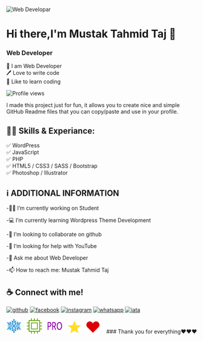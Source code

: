 ![Web Developar]([https://www.facebook.com/photo/?fbid=1012612822851121&set=picfp.100023072374264](https://www.facebook.com/photo/?fbid=1132938624151873&set=a.103348630444216))
# Hi there,I'm Mustak Tahmid Taj 👋
### Web Developer
<p>
👑 I am Web Developer <br> 
🖊️ Love to write code <br> 
🎤 Like to learn coding </p> 

![Profile views](https://gpvc.arturio.dev/mustak8258) 

I made this project just for fun, it allows you to create nice and simple GitHub Readme files that you can copy/paste and use in your profile.

## 👨‍💻 Skills & Experiance: 
✅ WordPress <br> 
✅ JavaScript <br>
✅ PHP <br>
✅ HTML5 / CSS3 / SASS / Bootstrap <br>
✅ Photoshop / Illustrator <br>

## ℹ ADDITIONAL INFORMATION

-👨‍🎓 I’m currently working on Student 

-💻 I’m currently learning Wordpress Theme Development 

-👯 I’m looking to collaborate on github 

-🤔 I’m looking for help with YouTube 

-💬 Ask me about Web Developer 

-📫 How to reach me: Mustak Tahmid Taj 

## ☕ Connect with me!

[<img src='https://cdn.jsdelivr.net/npm/simple-icons@3.0.1/icons/github.svg' alt='github' height='40'>](https://github.com/mustak8258)  [<img src='https://cdn.jsdelivr.net/npm/simple-icons@3.0.1/icons/facebook.svg' alt='facebook' height='40'>](https://www.facebook.com/mustaktahmidtaj)  [<img src='https://cdn.jsdelivr.net/npm/simple-icons@3.0.1/icons/instagram.svg' alt='instagram' height='40'>](https://www.instagram.com/mustaktahmidtaj/)  [<img src='https://cdn.jsdelivr.net/npm/simple-icons@3.0.1/icons/whatsapp.svg' alt='whatsapp' height='40'>](mustaktahmidtaj)  [<img src='https://cdn.jsdelivr.net/npm/simple-icons@3.0.1/icons/iata.svg' alt='iata' height='40'>](mustaktahmidtaj)  

<a href='https://archiveprogram.github.com/'><img src='https://raw.githubusercontent.com/acervenky/animated-github-badges/master/assets/acbadge.gif' width='40' height='40'></a> <a href='https://docs.github.com/en/developers'><img src='https://raw.githubusercontent.com/acervenky/animated-github-badges/master/assets/devbadge.gif' width='40' height='40'></a> <a href='https://github.com/pricing'><img src='https://raw.githubusercontent.com/acervenky/animated-github-badges/master/assets/pro.gif' width='40' height='40'></a> <a href='https://stars.github.com/'><img src='https://raw.githubusercontent.com/acervenky/animated-github-badges/master/assets/starbadge.gif' width='35' height='35'></a> <a href='https://docs.github.com/en/github/supporting-the-open-source-community-with-github-sponsors'><img src='https://raw.githubusercontent.com/acervenky/animated-github-badges/master/assets/sponsorbadge.gif' width='35' height='35'></a> 
                                                                     ### Thank you for everything❤❤❤
